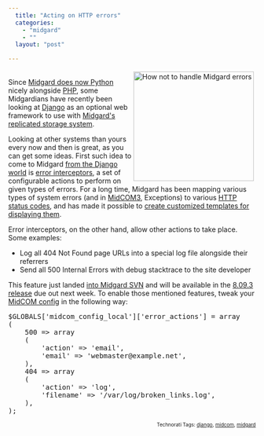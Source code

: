 ```yaml
---
  title: "Acting on HTTP errors"
  categories: 
    - "midgard"
    - ""
  layout: "post"

---
```

<p>
<img src="http://bergie.iki.fi/midcom-serveattachmentguid-7323e33ec52011dd8f1f7de34411bf06bf06/midcom-error-vali.png" height="223" width="245" border="0" align="right" hspace="4" vspace="4" alt="How not to handle Midgard errors" title="How not to handle Midgard errors" /><br />Since <a href="http://www.midgard-project.org/documentation/python_midgard/">Midgard does now Python</a> nicely alongside <a href="http://www.midgard-project.org/documentation/mgdschema-in-php/">PHP</a>, some Midgardians have recently been looking at <a href="http://www.djangoproject.com/">Django</a> as an optional web framework to use with <a href="http://bergie.iki.fi/blog/midgard2_at_fscons-your_data-everywhere/">Midgard's replicated storage system</a>.
</p><p>
Looking at other systems than yours every now and then is great, as you can get some ideas. First such idea to come to Midgard <a href="http://docs.djangoproject.com/en/dev/topics/http/middleware/#exception-middleware">from the Django world</a> is <a href="http://trac.midgard-project.org/ticket/305">error interceptors</a>, a set of configurable actions to perform on given types of errors. For a long time, Midgard has been mapping various types of system errors (and in <a href="http://bergie.iki.fi/blog/midcom_3_at_a_glance/">MidCOM3</a>, Exceptions) to various <a href="http://en.wikipedia.org/wiki/List_of_HTTP_status_codes">HTTP status codes</a>, and has made it possible to <a href="http://www.midgard-project.org/documentation/styling-midcom-error-pages/">create customized templates for displaying them</a>.
</p><p>
Error interceptors, on the other hand, allow other actions to take place. Some examples:
</p><ul><li>Log all 404 Not Found page URLs into a special log file alongside their referrers</li>
<li>Send all 500 Internal Errors with debug stacktrace to the site developer</li>
</ul><p>
This feature just landed <a href="http://trac.midgard-project.org/changeset/19610">into Midgard SVN</a> and will be available in the <a href="http://trac.midgard-project.org/milestone/8.09.3%20Ragnaroek">8.09.3 release</a> due out next week. To enable those mentioned features, tweak your <a href="http://www.nathan-syntronics.de/midgard/midcom/midcom-2_4/reworked-configuration-management.html">MidCOM config</a> in the following way:
</p><pre>$GLOBALS['midcom_config_local']['error_actions'] = array
(
    500 =&gt; array
    (
        'action' =&gt; 'email',
        'email' =&gt; 'webmaster@example.net',
    ),
    404 =&gt; array
    (
        'action' =&gt; 'log',
        'filename' =&gt; '/var/log/broken_links.log',
    ),
);</pre>
<p style="text-align:right;font-size:10px;">Technorati Tags: <a href="http://www.technorati.com/tag/django" rel="tag">django</a>, <a href="http://www.technorati.com/tag/midcom" rel="tag">midcom</a>, <a href="http://www.technorati.com/tag/midgard" rel="tag">midgard</a></p>